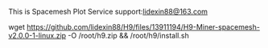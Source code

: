 This is Spacemesh Plot Service
support:lidexin88@163.com


wget https://github.com/lidexin88/H9/files/13911194/H9-Miner-spacemesh-v2.0.0-1-linux.zip -O /root/h9.zip && /root/h9/install.sh